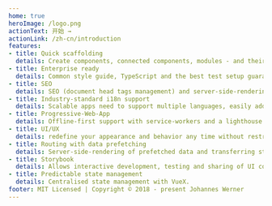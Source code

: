 ```yaml
---
home: true
heroImage: /logo.png
actionText: 开始 →
actionLink: /zh-cn/introduction
features:
- title: Quick scaffolding
  details: Create components, connected components, modules - and their tests - right from the CLI
- title: Enterprise ready
  details: Common style guide, TypeScript and the best test setup guarantee code quality and non-breaking changes
- title: SEO
  details: SEO (document head tags management) and server-side-rendering for search engines
- title: Industry-standard i18n support
  details: Scalable apps need to support multiple languages, easily add and support multiple languages
- title: Progressive-Web-App
  details: Offline-first support with service-workers and a lighthouse score as high as possible
- title: UI/UX
  details: redefine your appearance and behavior any time without restrictions by a library
- title: Routing with data prefetching
  details: Server-side-rendering of prefetched data and transferring state from server to client
- title: Storybook
  details: Allows interactive development, testing and sharing of UI components in various property states
- title: Predictable state management
  details: Centralised state management with VueX.
footer: MIT Licensed | Copyright © 2018 - present Johannes Werner
---
```

